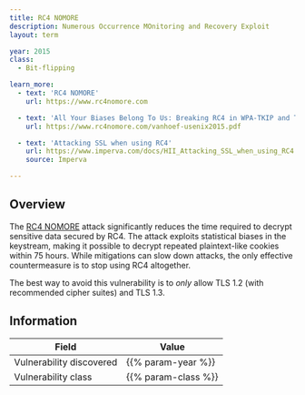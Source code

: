 ```yaml
---
title: RC4 NOMORE
description: Numerous Occurrence MOnitoring and Recovery Exploit
layout: term

year: 2015
class:
  - Bit-flipping

learn_more:
  - text: 'RC4 NOMORE'
    url: https://www.rc4nomore.com

  - text: 'All Your Biases Belong To Us: Breaking RC4 in WPA-TKIP and TLS'
    url: https://www.rc4nomore.com/vanhoef-usenix2015.pdf

  - text: 'Attacking SSL when using RC4'
    url: https://www.imperva.com/docs/HII_Attacking_SSL_when_using_RC4.pdf
    source: Imperva

---
```


## Overview

The [RC4 NOMORE] attack significantly reduces the time required to decrypt sensitive data secured by RC4. The attack exploits statistical biases in the keystream, making it possible to decrypt repeated plaintext-like cookies within 75 hours. While mitigations can slow down attacks, the only effective countermeasure is to stop using RC4 altogether.

The best way to avoid this vulnerability is to _only_ allow TLS 1.2 (with recommended cipher suites) and TLS 1.3.

## Information

| Field                    | Value               |
|--------------------------|---------------------|
| Vulnerability discovered | {{% param-year %}}  |
| Vulnerability class      | {{% param-class %}} |

[RC4 NOMORE]: https://www.rc4nomore.com
